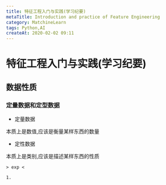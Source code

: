 ```yaml
---
title: 特征工程入门与实践(学习纪要)
metaTitle: Introduction and practice of Feature Engineering
category: MatchineLearn
tags: Python,AI
createAt: 2020-02-02 09:11
---
```


# 特征工程入门与实践(学习纪要)

## 数据性质

### 定量数据和定型数据

- 定量数据

本质上是数值,应该是衡量某样东西的数量

- 定性数据

本质上是类别,应该是描述某样东西的性质

```tips
> exp <

1.

```
